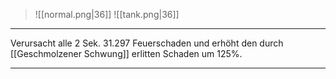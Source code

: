 > ![[normal.png|36]]
> ![[tank.png|36]]

***
Verursacht alle 2 Sek. 31.297 Feuerschaden und erhöht den durch [[Geschmolzener Schwung]] erlitten Schaden um 125%.



***